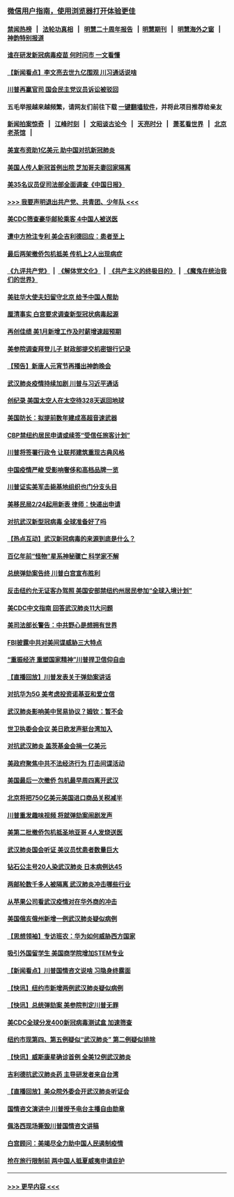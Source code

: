 ### [微信用户指南，使用浏览器打开体验更佳](https://github.com/gfw-breaker/banned-news1/blob/master/indexes/wechat-guide.md?t=0)
#### [禁闻热榜](热点新闻.md?t=0)  &nbsp;&nbsp;|&nbsp;&nbsp; [法轮功真相](https://github.com/gfw-breaker/truth/blob/master/README.md?t=0) &nbsp;&nbsp;|&nbsp;&nbsp; [明慧二十周年报告](https://github.com/gfw-breaker/mh-reports/blob/master/README.md?t=0) &nbsp;&nbsp;|&nbsp;&nbsp;[明慧期刊](https://github.com/gfw-breaker/mh-qikan) &nbsp;&nbsp;|&nbsp;&nbsp; [明慧海外之窗](https://github.com/gfw-breaker/mh-news/blob/master/README.md?t=0) &nbsp;&nbsp;|&nbsp;&nbsp; [神韵特别报道](https://github.com/gfw-breaker/mh-news/blob/master/shenyun.md?t=0)
#### [谁在研发新冠病毒疫苗 何时问市 一文看懂](../pages/nsc412/n11852840.md?t=02080855) 
#### [【新闻看点】李文亮去世九亿围观 川习通话说啥](../pages/nsc412/n11852360.md?t=02080855) 
#### [川普再赢官司 国会民主党议员诉讼被驳回](../pages/nsc412/n11852287.md?t=02080855) 
#### 五毛举报越来越频繁，请网友们前往下载 [一键翻墙软件](https://github.com/gfw-breaker/ssr-accounts)，并将此项目推荐给亲友
#### [新闻拍案惊奇](https://github.com/gfw-breaker/banned-news1/blob/master/pages/link4.md) &nbsp;&nbsp;|&nbsp;&nbsp; [江峰时刻](https://github.com/gfw-breaker/banned-news1/blob/master/pages/link4.md) &nbsp;&nbsp;|&nbsp;&nbsp; [文昭谈古论今](https://github.com/gfw-breaker/banned-news1/blob/master/pages/link4.md) &nbsp;&nbsp;|&nbsp;&nbsp; [天亮时分](https://github.com/gfw-breaker/banned-news1/blob/master/pages/link4.md) &nbsp;&nbsp;|&nbsp;&nbsp; [萧茗看世界](https://github.com/gfw-breaker/banned-news1/blob/master/pages/link4.md) &nbsp;&nbsp;|&nbsp;&nbsp; [北京老茶馆](https://github.com/gfw-breaker/banned-news1/blob/master/pages/link4.md) &nbsp;&nbsp;|&nbsp;&nbsp; 
#### [美宣布资助1亿美元 助中国对抗新冠肺炎](../pages/nsc412/n11852531.md?t=02080855) 
#### [美国人传人新冠首例出院 芝加哥夫妻回家隔离](../pages/nsc412/n11852452.md?t=02080855) 
#### [美35名议员促司法部全面调查《中国日报》](../pages/nsc412/n11852435.md?t=02080855) 
#### [>>> 我要声明退出共产党、共青团、少年队 <<<](https://github.com/begood0513/goodnews/blob/master/quit/letter.md) 
#### [美CDC筛查豪华邮轮乘客 4中国人被送医](../pages/nsc412/n11852085.md?t=02080855) 
#### [遭中方抢注专利 美企吉利德回应：患者至上](../pages/nsc412/n11852037.md?t=02080855) 
#### [最后两架撤侨包机抵美 传机上2人出现病症](../pages/nsc412/n11852173.md?t=02080855) 
#### [《九评共产党》](https://github.com/begood0513/9ping.md/blob/master/README.md) &nbsp;|&nbsp; [《解体党文化》](../../../../jtdwh.md/blob/master/README.md)  &nbsp;|&nbsp; [《共产主义的终极目的》](../../../../gczydzjmd.md/blob/master/README.md) &nbsp;|&nbsp; [《魔鬼在统治我们的世界》](../../../../mgztzwmdsj.md/blob/master/README.md) 
#### [美驻华大使夫妇留守北京 给予中国人帮助](../pages/nsc412/n11852165.md?t=02080855) 
#### [厘清事实 白宫要求调查新型冠状病毒起源](../pages/nsc412/n11852106.md?t=02080855) 
#### [再创佳绩 美1月新增工作及时薪增速超预期](../pages/nsc412/n11852174.md?t=02080855) 
#### [美参院调查拜登儿子 财政部提交机密银行记录](../pages/nsc412/n11851808.md?t=02080855) 
#### [【预告】新唐人元宵节再播出神韵晚会](../pages/nsc412/n11843192.md?t=02080855) 
#### [武汉肺炎疫情持续加剧 川普与习近平通话](../pages/nsc412/n11851613.md?t=02080855) 
#### [创纪录 美国太空人在太空待328天返回地球](../pages/nsc412/n11851266.md?t=02080855) 
#### [美国防长：拟提前数年建成高超音速武器](../pages/nsc412/n11850959.md?t=02080855) 
#### [CBP禁纽约居民申请或续签“受信任旅客计划”](../pages/nsc412/n11850857.md?t=02080855) 
#### [川普将签署行政令 让联邦建筑重现古典风格](../pages/nsc412/n11850654.md?t=02080855) 
#### [中国疫情严峻 受影响奢侈和高档品牌一览](../pages/nsc412/n11850319.md?t=02080855) 
#### [川普证实美军击毙基地组织也门分支头目](../pages/nsc412/n11850383.md?t=02080855) 
#### [美移民局2/24起用新表 律师：快递出申请](../pages/nsc412/n11848220.md?t=02080855) 
#### [对抗武汉新型冠病毒 全球准备好了吗](../pages/nsc412/n11850142.md?t=02080855) 
#### [【热点互动】武汉新冠病毒的来源到底是什么？](../pages/nsc412/n11849749.md?t=02080855) 
#### [百亿年前“怪物”星系神秘骤亡 科学家不解](../pages/nsc412/n11849863.md?t=02080855) 
#### [总统弹劾案告终 川普白宫宣布胜利](../pages/nsc412/n11849985.md?t=02080855) 
#### [反击纽约允无证客办驾照  美国安部禁纽约州居民参加“全球入境计划”](../pages/nsc412/n11849828.md?t=02080855) 
#### [美CDC中文指南 回答武汉肺炎11大问题](../pages/nsc412/n11849703.md?t=02080855) 
#### [美司法部长警告：中共野心是想拥有世界](../pages/nsc412/n11849769.md?t=02080855) 
#### [FBI披露中共对美间谍威胁三大特点](../pages/nsc412/n11849700.md?t=02080855) 
#### [“重振经济 重塑国家精神”川普捍卫信仰自由](../pages/nsc412/n11849641.md?t=02080855) 
#### [【直播回放】川普发表关于弹劾案讲话](../pages/nsc412/n11849472.md?t=02080855) 
#### [对抗华为5G 美考虑投资诺基亚和爱立信](../pages/nsc412/n11849510.md?t=02080855) 
#### [武汉肺炎影响美中贸易协议？姆钦：暂不会](../pages/nsc412/n11849497.md?t=02080855) 
#### [世卫执委会会议 美日欧发声挺台湾加入](../pages/nsc412/n11849433.md?t=02080855) 
#### [对抗武汉肺炎 盖茨基金会捐一亿美元](../pages/nsc412/n11848953.md?t=02080855) 
#### [美政府聚焦中共不法经济行为 打击间谍活动](../pages/nsc412/n11849322.md?t=02080855) 
#### [美国最后一次撤侨 包机最早周四离开武汉](../pages/nsc412/n11849395.md?t=02080855) 
#### [北京将把750亿美元美国进口商品关税减半](../pages/nsc412/n11848896.md?t=02080855) 
#### [川普重发趣味视频 将就弹劾案闹剧发声](../pages/nsc412/n11848715.md?t=02080855) 
#### [美第二批撤侨包机抵圣地亚哥 4人发烧送医](../pages/nsc412/n11847923.md?t=02080855) 
#### [武汉肺炎国会听证 美议员忧患者数量巨大](../pages/nsc412/n11844851.md?t=02080855) 
#### [钻石公主号20人染武汉肺炎 日本病例达45](../pages/nsc412/n11847823.md?t=02080855) 
#### [两邮轮数千多人被隔离 武汉肺炎冲击哪些行业](../pages/nsc412/n11847456.md?t=02080855) 
#### [从苹果公司看武汉疫情对在华外商的冲击](../pages/nsc412/n11847586.md?t=02080855) 
#### [美国俄亥俄州新增一例武汉肺炎疑似病例](../pages/nsc412/n11847714.md?t=02080855) 
#### [【思想领袖】专访班农：华为如何威胁西方国家](../pages/nsc412/n11847306.md?t=02080855) 
#### [吸引外国留学生 美国商学院增加STEM专业](../pages/nsc412/n11847417.md?t=02080855) 
#### [【新闻看点】川普国情咨文说啥 习隐身终露面](../pages/nsc412/n11847016.md?t=02080855) 
#### [【快讯】纽约市新增两例武汉肺炎疑似病例](../pages/nsc412/n11847250.md?t=02080855) 
#### [【快讯】总统弹劾案 美参院判定川普无罪](../pages/nsc412/n11847316.md?t=02080855) 
#### [美CDC全球分发400新冠病毒测试盒 加速筛查](../pages/nsc412/n11847260.md?t=02080855) 
#### [纽约市现第四、第五例疑似“武汉肺炎”   第二例疑似排除](../pages/nsc412/n11847332.md?t=02080855) 
#### [【快讯】威斯康星确诊首例 全美12例武汉肺炎](../pages/nsc412/n11847162.md?t=02080855) 
#### [吉利德抗武汉肺炎药 主导研发者来自台湾](../pages/nsc412/n11847064.md?t=02080855) 
#### [【直播回放】美众院外委会开武汉肺炎听证会](../pages/nsc412/n11846727.md?t=02080855) 
#### [国情咨文演讲中 川普授予电台主播自由勋章](../pages/nsc412/n11846815.md?t=02080855) 
#### [佩洛西现场撕毁川普国情咨文讲稿](../pages/nsc412/n11846724.md?t=02080855) 
#### [白宫顾问：美竭尽全力助中国人民遏制疫情](../pages/nsc412/n11846756.md?t=02080855) 
#### [抢在旅行限制前 两中国人抵夏威夷申请庇护](../pages/nsc412/n11846866.md?t=02080855) 

----
#### [ >>> 更早内容 <<< ](../indexes/nsc412-earlier.md)
